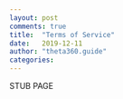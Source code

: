 ```yaml
---
layout: post
comments: true
title:  "Terms of Service"
date:   2019-12-11
author: "theta360.guide"
categories: 
---
```


STUB PAGE